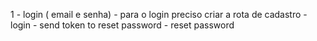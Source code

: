 1 - login ( email e senha) - para o login preciso criar a rota de cadastro - login - send token to reset password - reset password
